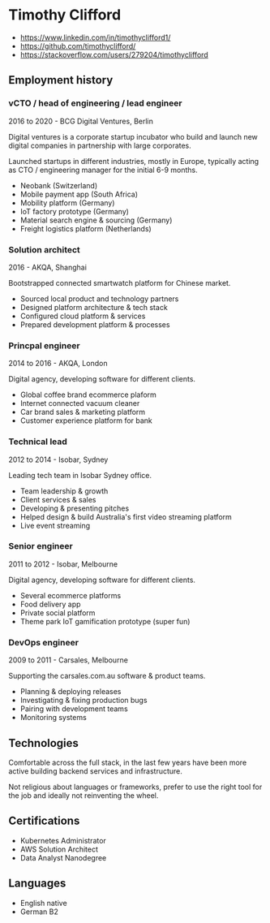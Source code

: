 # Timothy Clifford

- https://www.linkedin.com/in/timothyclifford1/
- https://github.com/timothyclifford/
- https://stackoverflow.com/users/279204/timothyclifford

## Employment history

### vCTO / head of engineering / lead engineer

2016 to 2020 - BCG Digital Ventures, Berlin

Digital ventures is a corporate startup incubator who build and launch new digital companies in partnership with large corporates.

Launched startups in different industries, mostly in Europe, typically acting as CTO / engineering manager for the initial 6-9 months.

- Neobank (Switzerland)
- Mobile payment app (South Africa)
- Mobility platform (Germany)
- IoT factory prototype (Germany)
- Material search engine & sourcing (Germany)
- Freight logistics platform (Netherlands)

### Solution architect

2016 - AKQA, Shanghai

Bootstrapped connected smartwatch platform for Chinese market.

- Sourced local product and technology partners
- Designed platform architecture & tech stack
- Configured cloud platform & services
- Prepared development platform & processes

### Princpal engineer

2014 to 2016 - AKQA, London

Digital agency, developing software for different clients.

- Global coffee brand ecommerce plaform
- Internet connected vacuum cleaner
- Car brand sales & marketing platform
- Customer experience platform for bank

### Technical lead

2012 to 2014 - Isobar, Sydney

Leading tech team in Isobar Sydney office.

- Team leadership & growth
- Client services & sales
- Developing & presenting pitches
- Helped design & build Australia's first video streaming platform
- Live event streaming

### Senior engineer

2011 to 2012 - Isobar, Melbourne

Digital agency, developing software for different clients.

- Several ecommerce platforms
- Food delivery app
- Private social platform
- Theme park IoT gamification prototype (super fun)

### DevOps engineer

2009 to 2011 - Carsales, Melbourne

Supporting the carsales.com.au software & product teams.

- Planning & deploying releases
- Investigating & fixing production bugs
- Pairing with development teams
- Monitoring systems

## Technologies

Comfortable across the full stack, in the last few years have been more active building backend services and infrastructure.

Not religious about languages or frameworks, prefer to use the right tool for the job and ideally not reinventing the wheel.

## Certifications

- Kubernetes Administrator
- AWS Solution Architect
- Data Analyst Nanodegree

## Languages

- English native
- German B2

